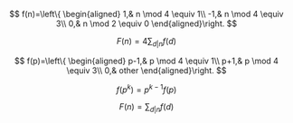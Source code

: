 $$
f(n)=\left\{
\begin{aligned}
1,& n \mod 4 \equiv 1\\
-1,& n \mod 4 \equiv 3\\
0,& n \mod 2 \equiv 0
\end{aligned}\right.
$$

$$
F(n) = 4 \sum_{d | n}f(d)
$$

$$
f(p)=\left\{
\begin{aligned}
p-1,& p \mod 4 \equiv 1\\
p+1,& p \mod 4 \equiv 3\\
0,& other
\end{aligned}\right.
$$

$$
f(p^k)=p^{k-1}f(p)
$$

$$
F(n)=\sum_{d|n}f(d) 
$$

